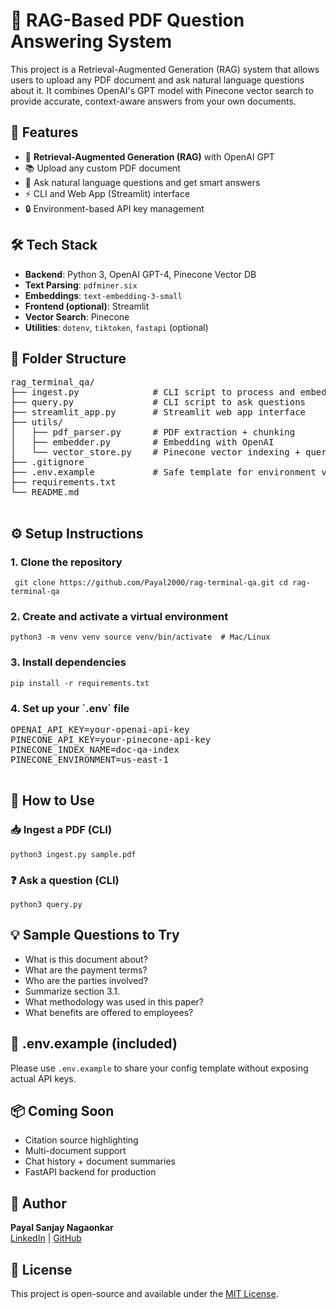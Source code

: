# 📄 RAG-Based PDF Question Answering System

This project is a Retrieval-Augmented Generation (RAG) system that allows users to upload any PDF document and ask natural language questions about it. It combines OpenAI's GPT model with Pinecone vector search to provide accurate, context-aware answers from your own documents.



## 🚀 Features

- 🧠 **Retrieval-Augmented Generation (RAG)** with OpenAI GPT
- 📚 Upload any custom PDF document
- 🔎 Ask natural language questions and get smart answers
- ⚡ CLI and Web App (Streamlit) interface
- 🔒 Environment-based API key management


## 🛠 Tech Stack

- **Backend**: Python 3, OpenAI GPT-4, Pinecone Vector DB
- **Text Parsing**: `pdfminer.six`
- **Embeddings**: `text-embedding-3-small`
- **Frontend (optional)**: Streamlit
- **Vector Search**: Pinecone
- **Utilities**: `dotenv`, `tiktoken`, `fastapi` (optional)



## 🧩 Folder Structure
<pre>
rag_terminal_qa/
├── ingest.py              # CLI script to process and embed PDFs
├── query.py               # CLI script to ask questions
├── streamlit_app.py       # Streamlit web app interface
├── utils/
│   ├── pdf_parser.py      # PDF extraction + chunking
│   ├── embedder.py        # Embedding with OpenAI
│   └── vector_store.py    # Pinecone vector indexing + querying
├── .gitignore
├── .env.example           # Safe template for environment variables
├── requirements.txt
└── README.md
 </pre>



## ⚙️ Setup Instructions

### 1. Clone the repository

` 
git clone https://github.com/Payal2000/rag-terminal-qa.git
cd rag-terminal-qa
`

### 2. Create and activate a virtual environment

`
python3 -m venv venv
source venv/bin/activate  # Mac/Linux
`

### 3. Install dependencies

`
pip install -r requirements.txt
`

### 4. Set up your \`.env\` file

<pre>
OPENAI_API_KEY=your-openai-api-key
PINECONE_API_KEY=your-pinecone-api-key
PINECONE_INDEX_NAME=doc-qa-index
PINECONE_ENVIRONMENT=us-east-1
 </pre>



## 🧪 How to Use

### 📥 Ingest a PDF (CLI)

`
python3 ingest.py sample.pdf
`

### ❓ Ask a question (CLI)

`
python3 query.py
`



## 💡 Sample Questions to Try

- What is this document about?
- What are the payment terms?
- Who are the parties involved?
- Summarize section 3.1.
- What methodology was used in this paper?
- What benefits are offered to employees?



## 📄 .env.example (included)

Please use `.env.example` to share your config template without exposing actual API keys.



## 📦 Coming Soon

- Citation source highlighting
- Multi-document support
- Chat history + document summaries
- FastAPI backend for production


## 🙌 Author

**Payal Sanjay Nagaonkar**  
[LinkedIn](https://www.linkedin.com/in/payal-sanjay) | [GitHub](https://github.com/Payal2000)



## 📜 License

This project is open-source and available under the [MIT License](LICENSE).
